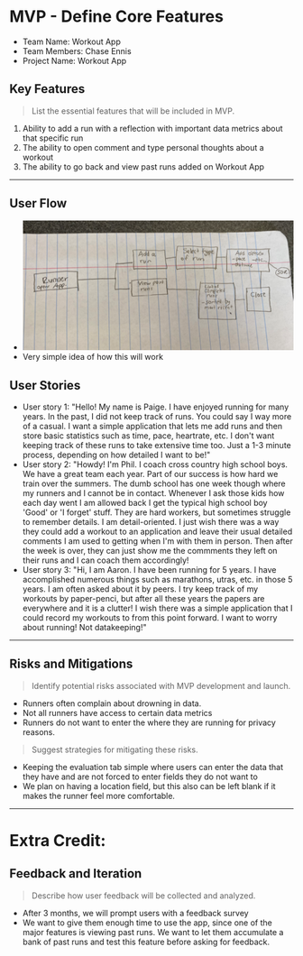 # MVP \- Define Core Features

* Team Name: Workout App 
* Team Members: Chase Ennis 
* Project Name: Workout App 

## Key Features

> List the essential features that will be included in MVP.  

1. Ability to add a run with a reflection with important data metrics about that specific run
2. The ability to open comment and type personal thoughts about a workout
3. The ability to go back and view past runs added on Workout App

***

## User Flow

* ![flowchart](images/flowchart.png)
* Very simple idea of how this will work


## User Stories

* User story 1: "Hello! My name is Paige. I have enjoyed running for many years. In the past, I did not keep track of runs. You could say I way more of a casual. I want a simple application that lets me add runs and then store basic statistics such as time, pace, heartrate, etc. I don't want keeping track of these runs to take extensive time too. Just a 1-3 minute process, depending on how detailed I want to be!"
* User story 2: "Howdy! I'm Phil. I coach cross country high school boys. We have a great team each year. Part of our success is how hard we train over the summers. The dumb school has one week though where my runners and I cannot be in contact. Whenever I ask those kids how each day went I am allowed back I get the typical high school boy 'Good' or 'I forget' stuff. They are hard workers, but sometimes struggle to remember details. I am detail-oriented. I just wish there was a way they could add a workout to an application and leave their usual detailed comments I am used to getting when I'm with them in person. Then after the week is over, they can just show me the commments they left on their runs and I can coach them accordingly!
* User story 3: "Hi, I am Aaron. I have been running for 5 years. I have accomplished numerous things such as marathons, utras, etc. in those 5 years. I am often asked about it by peers. I try keep track of my workouts by paper-penci, but after all these years the papers are everywhere and it is a clutter! I wish there was a simple application that I could record my workouts to from this point forward. I want to worry about running! Not datakeeping!"

***

## Risks and Mitigations

> Identify potential risks associated with MVP development and launch.
* Runners often complain about drowning in data.
* Not all runners have access to certain data metrics
* Runners do not want to enter the where they are running for privacy reasons.


> Suggest strategies for mitigating these risks.
* Keeping the evaluation tab simple where users can enter the data that they have and are not forced to enter fields they do not want to
* We plan on having a location field, but this also can be left blank if it makes the runner feel more comfortable.

*** 

# Extra Credit:

## Feedback and Iteration

> Describe how user feedback will be collected and analyzed.

* After 3 months, we will prompt users with a feedback survey
* We want to give them enough time to use the app, since one of the major features is viewing past runs. We want to let them accumulate a bank of past runs and test this feature before asking for feedback.
